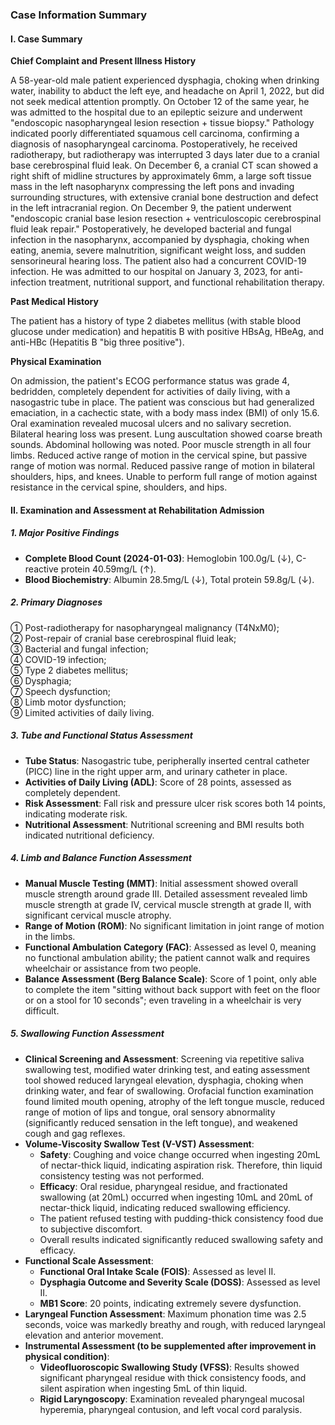### Case Information Summary

#### I. Case Summary

**Chief Complaint and Present Illness History**

A 58-year-old male patient experienced dysphagia, choking when drinking water, inability to abduct the left eye, and headache on April 1, 2022, but did not seek medical attention promptly. On October 12 of the same year, he was admitted to the hospital due to an epileptic seizure and underwent "endoscopic nasopharyngeal lesion resection + tissue biopsy." Pathology indicated poorly differentiated squamous cell carcinoma, confirming a diagnosis of nasopharyngeal carcinoma. Postoperatively, he received radiotherapy, but radiotherapy was interrupted 3 days later due to a cranial base cerebrospinal fluid leak. On December 6, a cranial CT scan showed a right shift of midline structures by approximately 6mm, a large soft tissue mass in the left nasopharynx compressing the left pons and invading surrounding structures, with extensive cranial bone destruction and defect in the left intracranial region. On December 9, the patient underwent "endoscopic cranial base lesion resection + ventriculoscopic cerebrospinal fluid leak repair." Postoperatively, he developed bacterial and fungal infection in the nasopharynx, accompanied by dysphagia, choking when eating, anemia, severe malnutrition, significant weight loss, and sudden sensorineural hearing loss. The patient also had a concurrent COVID-19 infection. He was admitted to our hospital on January 3, 2023, for anti-infection treatment, nutritional support, and functional rehabilitation therapy.

**Past Medical History**

The patient has a history of type 2 diabetes mellitus (with stable blood glucose under medication) and hepatitis B with positive HBsAg, HBeAg, and anti-HBc (Hepatitis B "big three positive").

**Physical Examination**

On admission, the patient's ECOG performance status was grade 4, bedridden, completely dependent for activities of daily living, with a nasogastric tube in place. The patient was conscious but had generalized emaciation, in a cachectic state, with a body mass index (BMI) of only 15.6. Oral examination revealed mucosal ulcers and no salivary secretion. Bilateral hearing loss was present. Lung auscultation showed coarse breath sounds. Abdominal hollowing was noted. Poor muscle strength in all four limbs. Reduced active range of motion in the cervical spine, but passive range of motion was normal. Reduced passive range of motion in bilateral shoulders, hips, and knees. Unable to perform full range of motion against resistance in the cervical spine, shoulders, and hips.

#### II. Examination and Assessment at Rehabilitation Admission

##### 1. Major Positive Findings

*   **Complete Blood Count (2024-01-03)**: Hemoglobin $100.0\mathrm{g / L}$ (↓), C-reactive protein $40.59\mathrm{mg / L}$ (↑).
*   **Blood Biochemistry**: Albumin $28.5\mathrm{mg / L}$ (↓), Total protein $59.8\mathrm{g / L}$ (↓).

##### 2. Primary Diagnoses

① Post-radiotherapy for nasopharyngeal malignancy (T4NxM0);  
② Post-repair of cranial base cerebrospinal fluid leak;  
③ Bacterial and fungal infection;  
④ COVID-19 infection;  
⑤ Type 2 diabetes mellitus;  
⑥ Dysphagia;  
⑦ Speech dysfunction;  
⑧ Limb motor dysfunction;  
⑨ Limited activities of daily living.

##### 3. Tube and Functional Status Assessment

*   **Tube Status**: Nasogastric tube, peripherally inserted central catheter (PICC) line in the right upper arm, and urinary catheter in place.
*   **Activities of Daily Living (ADL)**: Score of 28 points, assessed as completely dependent.
*   **Risk Assessment**: Fall risk and pressure ulcer risk scores both 14 points, indicating moderate risk.
*   **Nutritional Assessment**: Nutritional screening and BMI results both indicated nutritional deficiency.

##### 4. Limb and Balance Function Assessment

*   **Manual Muscle Testing (MMT)**: Initial assessment showed overall muscle strength around grade III. Detailed assessment revealed limb muscle strength at grade IV, cervical muscle strength at grade II, with significant cervical muscle atrophy.
*   **Range of Motion (ROM)**: No significant limitation in joint range of motion in the limbs.
*   **Functional Ambulation Category (FAC)**: Assessed as level 0, meaning no functional ambulation ability; the patient cannot walk and requires wheelchair or assistance from two people.
*   **Balance Assessment (Berg Balance Scale)**: Score of 1 point, only able to complete the item "sitting without back support with feet on the floor or on a stool for 10 seconds"; even traveling in a wheelchair is very difficult.

##### 5. Swallowing Function Assessment

*   **Clinical Screening and Assessment**: Screening via repetitive saliva swallowing test, modified water drinking test, and eating assessment tool showed reduced laryngeal elevation, dysphagia, choking when drinking water, and fear of swallowing. Orofacial function examination found limited mouth opening, atrophy of the left tongue muscle, reduced range of motion of lips and tongue, oral sensory abnormality (significantly reduced sensation in the left tongue), and weakened cough and gag reflexes.
*   **Volume-Viscosity Swallow Test (V-VST) Assessment**:
    *   **Safety**: Coughing and voice change occurred when ingesting 20mL of nectar-thick liquid, indicating aspiration risk. Therefore, thin liquid consistency testing was not performed.
    *   **Efficacy**: Oral residue, pharyngeal residue, and fractionated swallowing (at 20mL) occurred when ingesting 10mL and 20mL of nectar-thick liquid, indicating reduced swallowing efficiency.
    *   The patient refused testing with pudding-thick consistency food due to subjective discomfort.
    *   Overall results indicated significantly reduced swallowing safety and efficacy.
*   **Functional Scale Assessment**:
    *   **Functional Oral Intake Scale (FOIS)**: Assessed as level II.
    *   **Dysphagia Outcome and Severity Scale (DOSS)**: Assessed as level II.
    *   **MB1 Score**: 20 points, indicating extremely severe dysfunction.
*   **Laryngeal Function Assessment**: Maximum phonation time was 2.5 seconds, voice was markedly breathy and rough, with reduced laryngeal elevation and anterior movement.
*   **Instrumental Assessment (to be supplemented after improvement in physical condition)**:
    *   **Videofluoroscopic Swallowing Study (VFSS)**: Results showed significant pharyngeal residue with thick consistency foods, and silent aspiration when ingesting 5mL of thin liquid.
    *   **Rigid Laryngoscopy**: Examination revealed pharyngeal mucosal hyperemia, pharyngeal contusion, and left vocal cord paralysis.